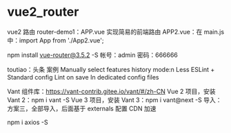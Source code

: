 # vue2_router

vue2 路由
router-demo1：APP.vue 实现简易的前端路由
APP2.vue：在 main.js 中：import App from './App2.vue';

npm install vue-router@3.5.2 -S
帐号：admin
密码：666666

toutiao：头条 案例
Manually select features
history mode:n
Less
ESLint + Standard config
Lint on save
In dedicated config files

Vant 组件库：https://vant-contrib.gitee.io/vant/#/zh-CN
Vue 2 项目，安装 Vant 2：npm i vant -S
Vue 3 项目，安装 Vant 3：npm i vant@next -S
导入：方案三，全部导入，后面基于 externals 配置 CDN 加速

npm i axios -S
